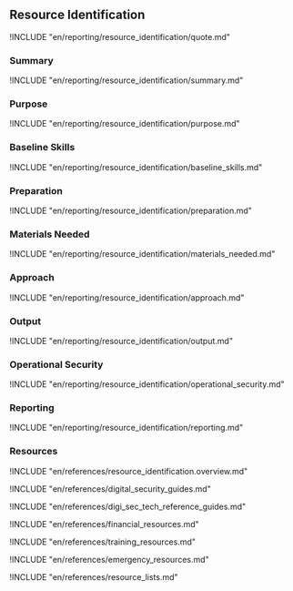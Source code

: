 ## Resource Identification

!INCLUDE "en/reporting/resource_identification/quote.md"

### Summary

!INCLUDE "en/reporting/resource_identification/summary.md"

### Purpose

!INCLUDE "en/reporting/resource_identification/purpose.md"

### Baseline Skills

!INCLUDE "en/reporting/resource_identification/baseline_skills.md"

### Preparation

!INCLUDE "en/reporting/resource_identification/preparation.md"

### Materials Needed

!INCLUDE "en/reporting/resource_identification/materials_needed.md"

### Approach

!INCLUDE "en/reporting/resource_identification/approach.md"

### Output

!INCLUDE "en/reporting/resource_identification/output.md"

### Operational Security

!INCLUDE "en/reporting/resource_identification/operational_security.md"

### Reporting

!INCLUDE "en/reporting/resource_identification/reporting.md"

### Resources

!INCLUDE "en/references/resource_identification.overview.md"

!INCLUDE "en/references/digital_security_guides.md"

!INCLUDE "en/references/digi_sec_tech_reference_guides.md"

!INCLUDE "en/references/financial_resources.md"

!INCLUDE "en/references/training_resources.md"

!INCLUDE "en/references/emergency_resources.md"

!INCLUDE "en/references/resource_lists.md"
